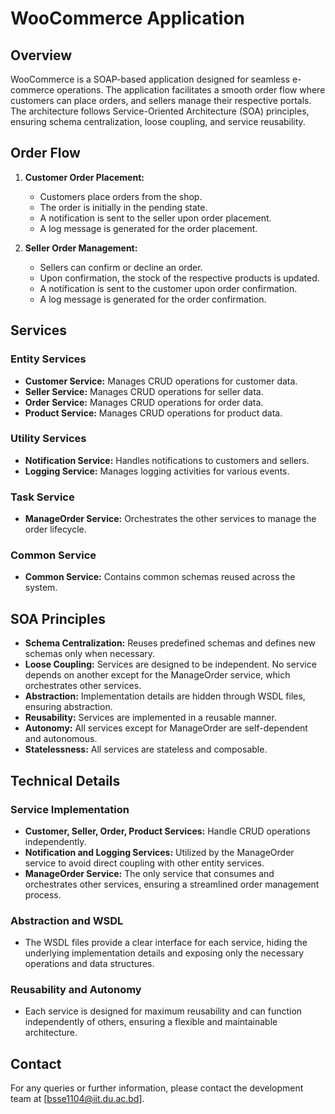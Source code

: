 # WooCommerce Application

## Overview

WooCommerce is a SOAP-based application designed for seamless e-commerce operations. The application facilitates a smooth order flow where customers can place orders, and sellers manage their respective portals. The architecture follows Service-Oriented Architecture (SOA) principles, ensuring schema centralization, loose coupling, and service reusability.

## Order Flow

1. **Customer Order Placement:**
   - Customers place orders from the shop.
   - The order is initially in the pending state.
   - A notification is sent to the seller upon order placement.
   - A log message is generated for the order placement.

2. **Seller Order Management:**
   - Sellers can confirm or decline an order.
   - Upon confirmation, the stock of the respective products is updated.
   - A notification is sent to the customer upon order confirmation.
   - A log message is generated for the order confirmation.

## Services

### Entity Services
- **Customer Service:** Manages CRUD operations for customer data.
- **Seller Service:** Manages CRUD operations for seller data.
- **Order Service:** Manages CRUD operations for order data.
- **Product Service:** Manages CRUD operations for product data.

### Utility Services
- **Notification Service:** Handles notifications to customers and sellers.
- **Logging Service:** Manages logging activities for various events.

### Task Service
- **ManageOrder Service:** Orchestrates the other services to manage the order lifecycle.

### Common Service
- **Common Service:** Contains common schemas reused across the system.

## SOA Principles

- **Schema Centralization:** Reuses predefined schemas and defines new schemas only when necessary.
- **Loose Coupling:** Services are designed to be independent. No service depends on another except for the ManageOrder service, which orchestrates other services.
- **Abstraction:** Implementation details are hidden through WSDL files, ensuring abstraction.
- **Reusability:** Services are implemented in a reusable manner.
- **Autonomy:** All services except for ManageOrder are self-dependent and autonomous.
- **Statelessness:** All services are stateless and composable.

## Technical Details

### Service Implementation

- **Customer, Seller, Order, Product Services:** Handle CRUD operations independently.
- **Notification and Logging Services:** Utilized by the ManageOrder service to avoid direct coupling with other entity services.
- **ManageOrder Service:** The only service that consumes and orchestrates other services, ensuring a streamlined order management process.

### Abstraction and WSDL

- The WSDL files provide a clear interface for each service, hiding the underlying implementation details and exposing only the necessary operations and data structures.

### Reusability and Autonomy

- Each service is designed for maximum reusability and can function independently of others, ensuring a flexible and maintainable architecture.

## Contact

For any queries or further information, please contact the development team at [bsse1104@iit.du.ac.bd].

